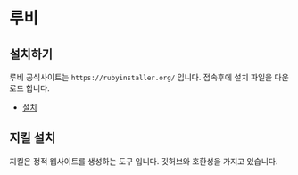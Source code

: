 # 루비

## 설치하기
루비 공식사이트는 `https://rubyinstaller.org/` 입니다.
접속후에 설치 파일을 다운로드 합니다.

* [설치](setup)

## 지킬 설치
지킬은 정적 웹사이트를 생성하는 도구 입니다.
깃허브와 호환성을 가지고 있습니다.